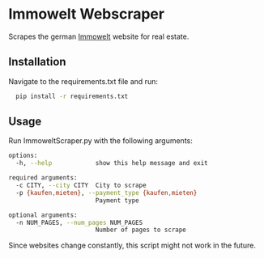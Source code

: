 # Immowelt Webscraper
Scrapes the german [Immowelt](https://www.immowelt.de/) website for real estate.

## Installation
Navigate to the requirements.txt file and run:
```sh
  pip install -r requirements.txt
  ```
## Usage
Run ImmoweltScraper.py with the following arguments:
```sh
options:
  -h, --help            show this help message and exit

required arguments:
  -c CITY, --city CITY  City to scrape
  -p {kaufen,mieten}, --payment_type {kaufen,mieten}
                        Payment type

optional arguments:
  -n NUM_PAGES, --num_pages NUM_PAGES
                        Number of pages to scrape
  ```
Since websites change constantly, this script might not work in the future.
